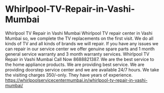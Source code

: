 # Whirlpool-TV-Repair-in-Vashi-Mumbai
Whirlpool TV Repair in Vashi Mumbai Whirlpool TV repair center in Vashi Mumbai so, we complete the TV replacements on the first visit. We do all kinds of TV and all kinds of brands we will repair. If you have any issues we can repair in our service center we offer genuine spare parts and 1 month general service warranty and 3 month warranty services. Whirlpool TV Repair in Vashi Mumbai Call Now 8688821387. We are the best service to the home appliance products. We are providing best service. We are providing doorstep service center and we are available 24/7 hours. We take the visiting charges 350/-only. They have years of experience. https://whirlpoolservicecentermumbai.in/whirlpool-tv-repair-in-vashi-mumbai/

